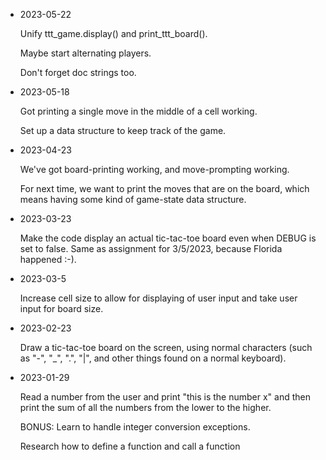 * 2023-05-22

  Unify ttt_game.display() and print_ttt_board().

  Maybe start alternating players.

  Don't forget doc strings too.

* 2023-05-18

  Got printing a single move in the middle of a cell working.
  
  Set up a data structure to keep track of the game.


* 2023-04-23

  We've got board-printing working, and move-prompting working.

  For next time, we want to print the moves that are on the board,
  which means having some kind of game-state data structure.

* 2023-03-23
  
  Make the code display an actual tic-tac-toe board even when DEBUG is set to false.
  Same as assignment for 3/5/2023, because Florida happened :-).

* 2023-03-5 

  Increase cell size to allow for displaying of user input and take user input for board size.

* 2023-02-23

  Draw a tic-tac-toe board on the screen, using normal characters (such
  as "-", "_", ".", "|", and other things found on a normal keyboard).

* 2023-01-29

  Read a number from the user and print "this is the number x" and then print the sum of all the numbers from the lower to the higher. 

  BONUS: Learn to handle integer conversion exceptions.

  Research how to define a function and call a function